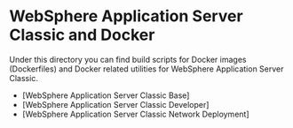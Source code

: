 # WebSphere Application Server Classic and Docker

Under this directory you can find build scripts for Docker images (Dockerfiles) and Docker related utilities for WebSphere Application Server Classic. 

* [WebSphere Application Server Classic Base]
* [WebSphere Application Server Classic Developer]
* [WebSphere Application Server Classic Network Deployment]

